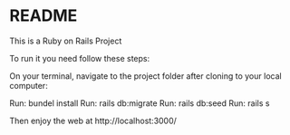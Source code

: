 # README

This is a Ruby on Rails Project

To run it you need follow these steps:

On your terminal, navigate to the project folder after cloning to your local computer:

Run: bundel install
Run: rails db:migrate
Run: rails db:seed
Run: rails s

Then enjoy the web at http://localhost:3000/




